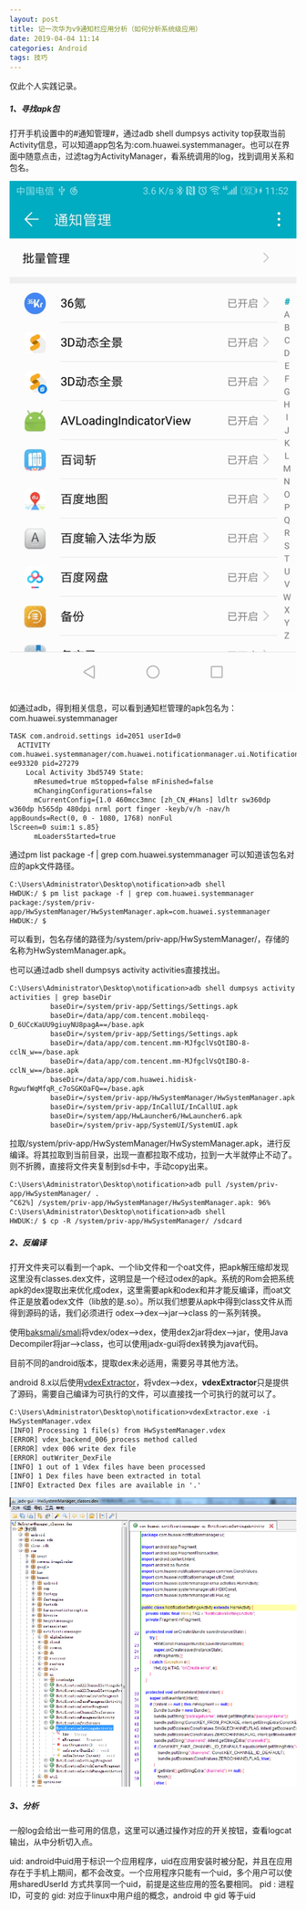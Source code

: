 ```yaml
---
layout: post
title: 记一次华为v9通知栏应用分析（如何分析系统级应用）
date: 2019-04-04 11:14
categories: Android
tags: 技巧
---
```


仅此个人实践记录。

##### 1、寻找apk包

打开手机设置中的#通知管理#，通过adb shell dumpsys activity top获取当前Activity信息，可以知道app包名为:com.huawei.systemmanager。也可以在界面中随意点击，过滤tag为ActivityManager，看系统调用的log，找到调用关系和包名。

<img src="assets/2019-04-04-android-notification-hw.jpg" style="zoom:60" />

如通过adb，得到相关信息，可以看到通知栏管理的apk包名为：com.huawei.systemmanager

```
TASK com.android.settings id=2051 userId=0
  ACTIVITY com.huawei.systemmanager/com.huawei.notificationmanager.ui.NotificationManagmentActivity ee93320 pid=27279
    Local Activity 3bd5749 State:
      mResumed=true mStopped=false mFinished=false
      mChangingConfigurations=false
      mCurrentConfig={1.0 460mcc3mnc [zh_CN_#Hans] ldltr sw360dp w360dp h565dp 480dpi nrml port finger -keyb/v/h -nav/h appBounds=Rect(0, 0 - 1080, 1768) nonFul
lScreen=0 suim:1 s.85}
      mLoadersStarted=true
```

通过pm list package -f | grep com.huawei.systemmanager 可以知道该包名对应的apk文件路径。

```
C:\Users\Administrator\Desktop\notification>adb shell
HWDUK:/ $ pm list package -f | grep com.huawei.systemmanager
package:/system/priv-app/HwSystemManager/HwSystemManager.apk=com.huawei.systemmanager
HWDUK:/ $
```

可以看到，包名存储的路径为/system/priv-app/HwSystemManager/，存储的名称为HwSystemManager.apk。

也可以通过adb shell dumpsys activity activities直接找出。

```
C:\Users\Administrator\Desktop\notification>adb shell dumpsys activity activities | grep baseDir
          baseDir=/system/priv-app/Settings/Settings.apk
          baseDir=/data/app/com.tencent.mobileqq-D_6UCcKaUU9giuyNU8pagA==/base.apk
          baseDir=/system/priv-app/Settings/Settings.apk
          baseDir=/data/app/com.tencent.mm-MJfgclVsQtIBO-8-cclN_w==/base.apk
          baseDir=/data/app/com.tencent.mm-MJfgclVsQtIBO-8-cclN_w==/base.apk
          baseDir=/data/app/com.huawei.hidisk-RgwufWqMfqR_c7oSGKOaFQ==/base.apk
          baseDir=/system/priv-app/HwSystemManager/HwSystemManager.apk
          baseDir=/system/priv-app/InCallUI/InCallUI.apk
          baseDir=/system/app/HwLauncher6/HwLauncher6.apk
          baseDir=/system/priv-app/SystemUI/SystemUI.apk
```

拉取/system/priv-app/HwSystemManager/HwSystemManager.apk，进行反编译。将其拉取到当前目录，出现一直都拉取不成功，拉到一大半就停止不动了。则不折腾，直接将文件夹复制到sd卡中，手动copy出来。

```
C:\Users\Administrator\Desktop\notification>adb pull /system/priv-app/HwSystemManager/ .
^C62%] /system/priv-app/HwSystemManager/HwSystemManager.apk: 96%
C:\Users\Administrator\Desktop\notification>adb shell
HWDUK:/ $ cp -R /system/priv-app/HwSystemManager/ /sdcard
```

##### 2、反编译

打开文件夹可以看到一个apk、一个lib文件和一个oat文件，把apk解压缩却发现这里没有classes.dex文件，这明显是一个经过odex的apk。系统的Rom会把系统apk的dex提取出来优化成odex，这里需要apk和odex和并才能反编译，而oat文件正是放着odex文件（lib放的是.so）。所以我们想要从apk中得到class文件从而得到源码的话，我们必须进行 odex——>dex——>jar——>class 的一系列转换。

使用[baksmali/smali](https://bitbucket.org/JesusFreke/smali/downloads/)将vdex/odex——>dex，使用dex2jar将dex——>jar，使用Java Decompiler将jar——>class，也可以使用jadx-gui将dex转换为java代码。

目前不同的android版本，提取dex未必适用，需要另寻其他方法。

android 8.x以后使用[vdexExtractor](https://github.com/anestisb/vdexExtractor)，将vdex-->dex，**vdexExtractor**只是提供了源码，需要自己编译为可执行的文件，可以直接找一个可执行的就可以了。

```
C:\Users\Administrator\Desktop\notification>vdexExtractor.exe -i HwSystemManager.vdex
[INFO] Processing 1 file(s) from HwSystemManager.vdex
[ERROR] vdex_backend_006_process method called
[ERROR] vdex 006 write dex file
[ERROR] outWriter_DexFile
[INFO] 1 out of 1 Vdex files have been processed
[INFO] 1 Dex files have been extracted in total
[INFO] Extracted Dex files are available in '.'
```

<img src="assets/2019-04-04-android-app-code.png" style="zoom:0" />



##### 3、分析

 一般log会给出一些可用的信息，这里可以通过操作对应的开关按钮，查看logcat输出，从中分析切入点。

uid:  android中uid用于标识一个应用程序，uid在应用安装时被分配，并且在应用存在于手机上期间，都不会改变。一个应用程序只能有一个uid，多个用户可以使用sharedUserId 方式共享同一个uid，前提是这些应用的签名要相同。
 pid :  进程ID，可变的
 gid:  对应于linux中用户组的概念，android 中 gid 等于uid
